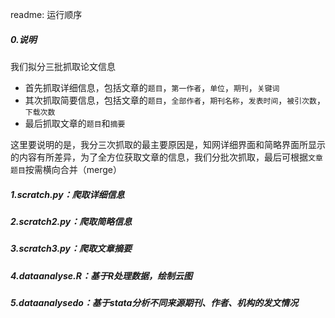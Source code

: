 readme:
运行顺序

##### 0.说明

我们拟分三批抓取论文信息

* 首先抓取详细信息，包括文章的`题目`，`第一作者`，`单位`，`期刊`，`关键词`
* 其次抓取简要信息，包括文章的`题目`，`全部作者`，`期刊名称`，`发表时间`，`被引次数`，`下载次数`
* 最后抓取文章的`题目`和`摘要`

这里要说明的是，我分三次抓取的最主要原因是，知网详细界面和简略界面所显示的内容有所差异，为了全方位获取文章的信息，我们分批次抓取，最后可根据`文章题目`按需横向合并（merge）

##### 1.scratch.py：爬取详细信息

##### 2.scratch2.py：爬取简略信息

##### 3.scratch3.py：爬取文章摘要

##### 4.dataanalyse.R：基于R处理数据，绘制云图

##### 5.dataanalysedo：基于stata分析不同来源期刊、作者、机构的发文情况

